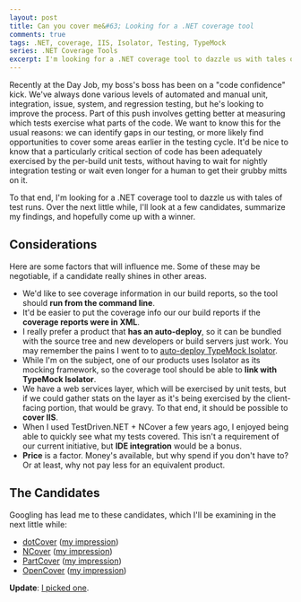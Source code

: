 ```yaml
---
layout: post
title: Can you cover me&#63; Looking for a .NET coverage tool
comments: true
tags: .NET, coverage, IIS, Isolator, Testing, TypeMock
series: .NET Coverage Tools
excerpt: I'm looking for a .NET coverage tool to dazzle us with tales of test runs. Over the next little while, I'll look at a few candidates, summarize my findings, and hopefully come up with a winner. I look at dotCover, NCover,  PartCover, and OpenCover
---
```

Recently at the Day Job, my boss's boss has been on a "code confidence" kick. We've always done various levels of automated and manual unit, integration, issue, system, and regression testing, but he's looking to improve the process. Part of this push involves getting better at measuring which tests exercise what parts of the code. We want to know this for the usual reasons: we can identify gaps in our testing, or more likely find opportunities to cover some areas earlier in the testing cycle. It'd be nice to know that a particularly critical section of code has been adequately exercised by the per-build unit tests, without having to wait for nightly integration testing or wait even longer for a human to get their grubby mitts on it.

To that end, I'm looking for a .NET coverage tool to dazzle us with tales of test runs. Over the next little while, I'll look at a few candidates, summarize my findings, and hopefully come up with a winner.

<h2>Considerations</h2>
Here are some factors that will influence me. Some of these may be negotiable, if a candidate really shines in other areas.

<ul>
<li>We'd like to see coverage information in our build reports, so the tool should <b>run from the command line</b>.</li>
<li>It'd be easier to put the coverage info our our build reports if the <b>coverage reports were in XML</b>.</li>
<li>I really prefer a product that <b>has an auto-deploy</b>, so it can be bundled with the source tree and new developers or build servers just work. You may remember the pains I went to to <a href="{filename}../2010\/06-06-auto-deploying-typemock-isolator-without-trashing-the-installation.md">auto-deploy TypeMock Isolator</a>.</li>
<li>While I'm on the subject, one of our products uses Isolator as its mocking framework, so the coverage tool should be able to <b>link with TypeMock Isolator</b>.</li>
<li>We have a web services layer, which will be exercised by unit tests, but if we could gather stats on the layer as it's being exercised by the client-facing portion, that would be gravy. To that end, it should be possible to <b>cover IIS</b>.</li>
<li>When I used TestDriven.NET + NCover a few years ago, I enjoyed being able to quickly see what my tests covered. This isn't a requirement of our current initiative, but <b>IDE integration</b> would be a bonus.</li>
<li><b>Price</b> is a factor. Money's available, but why spend if you don't have to? Or at least, why not pay less for an equivalent product.</li>
</ul>

 <h2>The Candidates</h2>
Googling has lead me to these candidates, which I'll be examining in the next little while:
<ul>
<li><a href="http://www.jetbrains.com/dotcover/">dotCover</a> (<a href="{filename}../2011\/07-29-hasty-impressions-dotcover-1-1.md">my impression</a>)</li>
<li><a href="http://www.ncover.com/">NCover</a> (<a href="{filename}../2011\/11-09-hasty-impressions-ncover.md">my impression</a>)</li>
<li><a href="http://sourceforge.net/projects/partcover/">PartCover</a> (<a href="{filename}../2011\/08-05-hasty-impressions-partcover.md">my impression</a>)</li>
<li><a href="https://github.com/sawilde/opencover">OpenCover</a> (<a href="{filename}../2011\/08-15-hasty-impressions-opencover.md">my impression</a>)</li>
</ul>

<b>Update</b>: <a href="{filename}../2011/12-15-best-all-around-net-coverage-tool-opencover.md">I picked one</a>.
 
